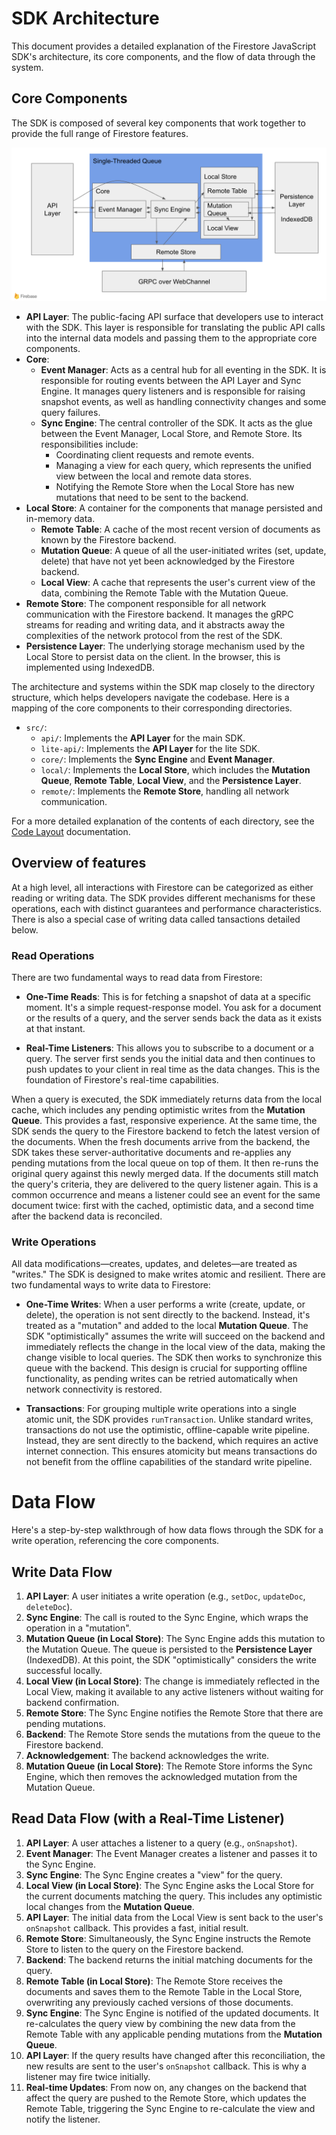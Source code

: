 # SDK Architecture

This document provides a detailed explanation of the Firestore JavaScript SDK's architecture, its core components, and the flow of data through the system.

## Core Components

The SDK is composed of several key components that work together to provide the full range of Firestore features.

![Architecture Diagram](./architecture.png)

*   **API Layer**: The public-facing API surface that developers use to interact with the SDK. This layer is responsible for translating the public API calls into the internal data models and passing them to the appropriate core components.
*   **Core**:
    *   **Event Manager**: Acts as a central hub for all eventing in the SDK. It is responsible for routing events between the API Layer and Sync Engine. It manages query listeners and is responsible for raising snapshot events, as well as handling connectivity changes and some query failures.
    *   **Sync Engine**: The central controller of the SDK. It acts as the glue between the Event Manager, Local Store, and Remote Store. Its responsibilities include:
        *   Coordinating client requests and remote events.
        *   Managing a view for each query, which represents the unified view between the local and remote data stores.
        *   Notifying the Remote Store when the Local Store has new mutations that need to be sent to the backend.
*   **Local Store**: A container for the components that manage persisted and in-memory data.
    *   **Remote Table**: A cache of the most recent version of documents as known by the Firestore backend.
    *   **Mutation Queue**: A queue of all the user-initiated writes (set, update, delete) that have not yet been acknowledged by the Firestore backend.
    *   **Local View**: A cache that represents the user's current view of the data, combining the Remote Table with the Mutation Queue.
*   **Remote Store**: The component responsible for all network communication with the Firestore backend. It manages the gRPC streams for reading and writing data, and it abstracts away the complexities of the network protocol from the rest of the SDK.
*   **Persistence Layer**: The underlying storage mechanism used by the Local Store to persist data on the client. In the browser, this is implemented using IndexedDB.

The architecture and systems within the SDK map closely to the directory structure, which helps developers navigate the codebase. Here is a mapping of the core components to their corresponding directories.

*   `src/`:
    *   `api/`: Implements the **API Layer** for the main SDK.
    *   `lite-api/`: Implements the **API Layer** for the lite SDK.
    *   `core/`: Implements the **Sync Engine** and **Event Manager**.
    *   `local/`: Implements the **Local Store**, which includes the **Mutation Queue**, **Remote Table**, **Local View**, and the **Persistence Layer**.
    *   `remote/`: Implements the **Remote Store**, handling all network communication.

For a more detailed explanation of the contents of each directory, see the [Code Layout](./code-layout.md) documentation.

## Overview of features

At a high level, all interactions with Firestore can be categorized as either reading or writing data. The SDK provides different mechanisms for these operations, each with distinct guarantees and performance characteristics. There is also a special case of writing data called tansactions detailed below.


### Read Operations

There are two fundamental ways to read data from Firestore:

*   **One-Time Reads**: This is for fetching a snapshot of data at a specific moment. It's a simple request-response model. You ask for a document or the results of a query, and the server sends back the data as it exists at that instant.

*   **Real-Time Listeners**: This allows you to subscribe to a document or a query. The server first sends you the initial data and then continues to push updates to your client in real time as the data changes. This is the foundation of Firestore's real-time capabilities.

When a query is executed, the SDK immediately returns data from the local cache, which includes any pending optimistic writes from the **Mutation Queue**. This provides a fast, responsive experience. At the same time, the SDK sends the query to the Firestore backend to fetch the latest version of the documents. When the fresh documents arrive from the backend, the SDK takes these server-authoritative documents and re-applies any pending mutations from the local queue on top of them. It then re-runs the original query against this newly merged data. If the documents still match the query's criteria, they are delivered to the query listener again. This is a common occurrence and means a listener could see an event for the same document twice: first with the cached, optimistic data, and a second time after the backend data is reconciled.

### Write Operations

All data modifications—creates, updates, and deletes—are treated as "writes." The SDK is designed to make writes atomic and resilient.  There are two fundamental ways to write data to Firestore:

*   **One-Time Writes**: When a user performs a write (create, update, or delete), the operation is not sent directly to the backend. Instead, it's treated as a "mutation" and added to the local **Mutation Queue**. The SDK "optimistically" assumes the write will succeed on the backend and immediately reflects the change in the local view of the data, making the change visible to local queries. The SDK then works to synchronize this queue with the backend. This design is crucial for supporting offline functionality, as pending writes can be retried automatically when network connectivity is restored.

*   **Transactions**: For grouping multiple write operations into a single atomic unit, the SDK provides `runTransaction`. Unlike standard writes, transactions do not use the optimistic, offline-capable write pipeline. Instead, they are sent directly to the backend, which requires an active internet connection. This ensures atomicity but means transactions do not benefit from the offline capabilities of the standard write pipeline.


# Data Flow

Here's a step-by-step walkthrough of how data flows through the SDK for a write operation, referencing the core components.

## Write Data Flow

1.  **API Layer**: A user initiates a write operation (e.g., `setDoc`, `updateDoc`, `deleteDoc`).
2.  **Sync Engine**: The call is routed to the Sync Engine, which wraps the operation in a "mutation".
3.  **Mutation Queue (in Local Store)**: The Sync Engine adds this mutation to the Mutation Queue. The queue is persisted to the **Persistence Layer** (IndexedDB). At this point, the SDK "optimistically" considers the write successful locally.
4.  **Local View (in Local Store)**: The change is immediately reflected in the Local View, making it available to any active listeners without waiting for backend confirmation.
5.  **Remote Store**: The Sync Engine notifies the Remote Store that there are pending mutations.
6.  **Backend**: The Remote Store sends the mutations from the queue to the Firestore backend.
7.  **Acknowledgement**: The backend acknowledges the write.
8.  **Mutation Queue (in Local Store)**: The Remote Store informs the Sync Engine, which then removes the acknowledged mutation from the Mutation Queue.

## Read Data Flow (with a Real-Time Listener)

1.  **API Layer**: A user attaches a listener to a query (e.g., `onSnapshot`).
2.  **Event Manager**: The Event Manager creates a listener and passes it to the Sync Engine.
3.  **Sync Engine**: The Sync Engine creates a "view" for the query.
4.  **Local View (in Local Store)**: The Sync Engine asks the Local Store for the current documents matching the query. This includes any optimistic local changes from the **Mutation Queue**.
5.  **API Layer**: The initial data from the Local View is sent back to the user's `onSnapshot` callback. This provides a fast, initial result.
6.  **Remote Store**: Simultaneously, the Sync Engine instructs the Remote Store to listen to the query on the Firestore backend.
7.  **Backend**: The backend returns the initial matching documents for the query.
8.  **Remote Table (in Local Store)**: The Remote Store receives the documents and saves them to the Remote Table in the Local Store, overwriting any previously cached versions of those documents.
9.  **Sync Engine**: The Sync Engine is notified of the updated documents. It re-calculates the query view by combining the new data from the Remote Table with any applicable pending mutations from the **Mutation Queue**.
10. **API Layer**: If the query results have changed after this reconciliation, the new results are sent to the user's `onSnapshot` callback. This is why a listener may fire twice initially.
11. **Real-time Updates**: From now on, any changes on the backend that affect the query are pushed to the Remote Store, which updates the Remote Table, triggering the Sync Engine to re-calculate the view and notify the listener.